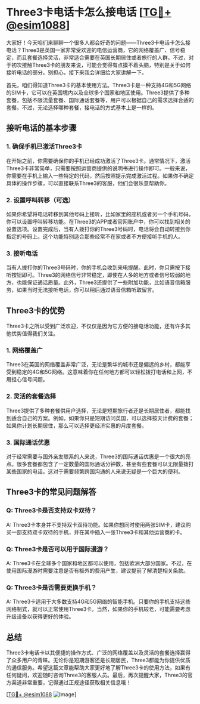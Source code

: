 # Three3卡电话卡怎么接电话 [[TG💪+ @esim1088](https://t.me/s/esim1088)]

大家好！今天咱们来聊聊一个很多人都会好奇的问题——Three3卡电话卡怎么接电话？Three3是英国一家非常受欢迎的电信运营商，它的网络覆盖广、信号稳定，而且套餐选择灵活，非常适合需要在英国长期居住或者旅行的人群。不过，对于初次接触Three3卡的朋友来说，可能会觉得有点摸不着头脑，特别是关于如何接听电话的部分。别担心，接下来我会详细给大家讲解一下。

首先，咱们得知道Three3卡的基本使用方法。Three3卡是一种支持4G和5G网络的SIM卡，它可以在英国境内以及全球多个国家和地区使用。Three3提供了多种套餐，包括不限流量套餐、国际通话套餐等，用户可以根据自己的需求选择合适的套餐。不过，无论选择哪种套餐，接电话的方式基本上是一样的。

## 接听电话的基本步骤

### 1. 确保手机已激活Three3卡

在开始之前，你需要确保你的手机已经成功激活了Three3卡。通常情况下，激活Three3卡非常简单，只需要按照运营商提供的说明书进行操作即可。一般来说，你需要在手机上输入一些特定的代码，然后按照提示完成激活过程。如果你不确定具体的操作步骤，可以直接联系Three3的客服，他们会很乐意帮助你。

### 2. 设置呼叫转移（可选）

如果你希望将电话转移到其他号码上接听，比如家里的座机或者另一个手机号码，你可以设置呼叫转移功能。在Three3的APP或者官网账户中，你可以找到相关的设置选项。设置完成后，当有人拨打你的Three3号码时，电话将会自动转接到你指定的号码上。这个功能特别适合那些经常不在家或者不方便接听手机的人。

### 3. 接听电话

当有人拨打你的Three3号码时，你的手机会收到来电提醒。此时，你只需按下接听按钮即可。Three3的网络信号非常稳定，即使在人多的地方或者信号较弱的地方，也能保证通话质量。此外，Three3还提供了一些附加功能，比如语音信箱服务，如果当时无法接听电话，你可以稍后通过语音信箱听取留言。

## Three3卡的优势

Three3卡之所以受到广泛欢迎，不仅仅是因为它方便的接电话功能，还有许多其他优势值得我们关注。

### 1. 网络覆盖广

Three3在英国的网络覆盖非常广泛，无论是繁华的城市还是偏远的乡村，都能享受到稳定的4G和5G网络。这意味着你在任何地方都可以轻松拨打电话和上网，不用担心信号问题。

### 2. 灵活的套餐选择

Three3提供了多种套餐供用户选择，无论是短期旅行者还是长期居住者，都能找到适合自己的方案。例如，如果你只是短期访问英国，可以选择按天计费的套餐；如果你计划长期居住，那么可以选择更经济实惠的月度套餐。

### 3. 国际通话优惠

对于经常需要与国外亲友联系的人来说，Three3的国际通话优惠是一个很大的亮点。很多套餐都包含了一定数量的国际通话分钟数，甚至有些套餐可以无限量拨打某些国家的电话。这对于需要频繁跨国沟通的人来说无疑是一个巨大的便利。

## Three3卡的常见问题解答

### Q: Three3卡是否支持双卡双待？

A: Three3卡本身并不支持双卡双待功能。如果你想同时使用两张SIM卡，建议购买一部支持双卡双待的手机，并在其中插入一张Three3卡和其他运营商的卡。

### Q: Three3卡是否可以用于国际漫游？

A: Three3卡在全球多个国家和地区都可以使用，包括欧洲大部分国家。不过，在使用国际漫游时需要注意是否有额外的费用产生，建议提前了解清楚相关条款。

### Q: Three3卡是否需要更换手机？

A: Three3卡适用于大多数支持4G和5G网络的智能手机。只要你的手机支持这些网络制式，就可以正常使用Three3卡。当然，如果你的手机较老，可能需要考虑升级设备以获得更好的体验。

## 总结

Three3卡电话卡以其便捷的操作方式、广泛的网络覆盖以及灵活的套餐选择赢得了众多用户的青睐。无论你是短期游客还是长期居民，Three3都能为你提供优质的通信服务。希望这篇文章能帮助大家更好地了解Three3卡的使用方法，如果有任何疑问，欢迎随时咨询Three3的客服人员。最后，再次提醒大家，Three3的官方渠道非常重要，记得通过正规途径获取相关信息哦！

[[TG💪+ @esim1088](https://t.me/s/esim1088) ![Image](https://i.postimg.cc/4NQfJmqS/Snipaste-2025-05-13-00-14-12.png)]